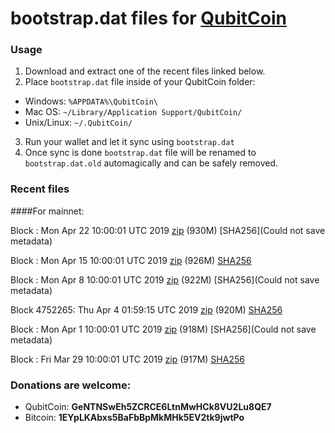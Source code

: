 # bootstrap.dat files for [QubitCoin](https://qubitcoin.cc/)

### Usage

1. Download and extract one of the recent files linked below.
2. Place `bootstrap.dat` file inside of your QubitCoin folder:
 - Windows: `%APPDATA%\QubitCoin\`
 - Mac OS: `~/Library/Application Support/QubitCoin/`
 - Unix/Linux: `~/.QubitCoin/`
3. Run your wallet and let it sync using `bootstrap.dat`
4. Once sync is done `bootstrap.dat` file will be renamed to `bootstrap.dat.old` automagically and can be safely removed.

### Recent files

####For mainnet:

Block : Mon Apr 22 10:00:01 UTC 2019 [zip]() (930M) [SHA256](Could not save metadata)

Block : Mon Apr 15 10:00:01 UTC 2019 [zip](https://transfer.sh/1PJxY/bootstrap.dat.20190415.zip) (926M) [SHA256](https://transfer.sh/VWxkY/sha256.txt)

Block : Mon Apr  8 10:00:01 UTC 2019 [zip]() (922M) [SHA256](Could not save metadata)

Block 4752265: Thu Apr  4 01:59:15 UTC 2019 [zip](https://transfer.sh/TUiNT/bootstrap.dat.20190404.zip) (920M) [SHA256](https://transfer.sh/WC0a4/sha256.txt)

Block : Mon Apr  1 10:00:01 UTC 2019 [zip]() (918M) [SHA256](Could not save metadata)

Block : Fri Mar 29 10:00:01 UTC 2019 [zip](https://transfer.sh/WoDnq/bootstrap.dat.20190329.zip) (917M) [SHA256](https://transfer.sh/oVigw/sha256.txt)

### Donations are welcome:

- QubitCoin: **GeNTNSwEh5ZCRCE6LtnMwHCk8VU2Lu8QE7**
- Bitcoin: **1EYpLKAbxs5BaFbBpMkMHk5EV2tk9jwtPo**
